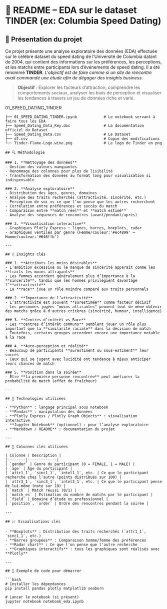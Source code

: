 # 🧾 README – EDA sur le dataset TINDER (ex: Columbia Speed Dating)

## 🧾 Présentation du projet
Ce projet présente une analyse exploratoire des données (EDA) effectuée sur le célèbre dataset du speed dating de l’Université de Columbia datant de 2004, 
qui contient des informations sur les préférences, les perceptions, et les matchs entre participants lors d’événements de speed dating.
Il a été renommé **TINDER**. _L'objectif est de faire comme si un site de rencontre avait commandé une étude afin de dégager des insights business._ 

> **Objectif** : Explorer les facteurs d’attraction, comprendre les comportements sociaux, analyser les biais de perception et visualiser les tendances à travers un jeu de données riche et varié.

01_SPEED_DATING_TINDER
```
├── 01_SPEED_DATING_TINDER.ipynb            # Le notebook servant à faire tous les EDA
├── Speed_Dating_Data_Key.doc               # La documentation officiel du Dataset
├── Speed_Dating_Data.csv                   # Le Dataset
├── df.csv                                  # Copie des modifications
└── Tinder-Flame-Logo.wine.png              # Le logo de Tinder en png

## 🔍 Méthodologie

### 1. **Nettoyage des données**
- Gestion des valeurs manquantes
- Renommage des colonnes pour plus de lisibilité
- Transformation des données au format long pour visualisation si indispensable

### 2. **Analyse exploratoire**
- Distribution des âges, genres, domaines
- Analyse des traits recherchés (attractivité, sincérité, etc.)
- Perception de soi vs ce que l’on pense que les autres recherchent
- Corrélation entre préférences et succès du match
- Comparaison entre **match réel** et **match estimé**
- Analyse des séquences de rencontres (avant/pendant/après)

### 3. **Visualisation interactive**
- Graphiques Plotly Express : lignes, barres, boxplots, radar
- Graphiques ventilés par genre (Femme/couleur:'#ec4899' – Homme/couleur:'#646ffb')

---

## 🧪 Insights clés

### 1. **Attributs les moins désirables**
- L’ambition excessive ou le manque de sincérité apparaît comme les **traits les moins attrayants**
- Les femmes accordent généralement plus d’importance à la **sincérité**, tandis que les hommes privilégient davantage l’**attractivité**
- La **race** joue un rôle moindre comparé aux traits personnels

### 2. **Importance de l’attractivité**
- L’attractivité est souvent **surestimée** comme facteur décisif
- Les personnes jugées "moins attirantes" peuvent tout de même obtenir des matchs grâce à d'autres critères (sincérité, humour, intelligence)

### 3. **Centres d’intérêt vs Race**
- Les **centres d’intérêt communs** semblent jouer un rôle plus important que la **similarité raciale** dans la décision de match
- Toutefois, certains groupes accordent encore une importance notable à la race

### 4. **Auto-perception et réalité**
- Beaucoup de participants **surestiment ou sous-estiment** leur succès
- Ceux qui se jugent avec lucidité ont tendance à mieux anticiper leurs chances de match

### 5. **Position dans la soirée**
- Être **la première personne rencontrée** peut améliorer la probabilité de match (effet de fraîcheur)

---

## 📌 Technologies utilisées

- **Python** : langage principal sous notebook
- **Pandas** : manipulation des données
- **Plotly Express / Plotly Graph Objects** : visualisation interactive
- **Jupyter Notebook** (optionnel) : pour l’analyse exploratoire
- **Markdown / README** : documentation du projet

---

## 📁 Colonnes clés utilisées

| Colonne | Description |
|--------|-------------|
| `gender` | Genre du participant (0 = FEMALE, 1 = MALE) |
| `age` | Âge du participant |
| `attr1_1`, `sinc1_1`, `intel1_1`, etc. | Ce que le participant recherche chez l’autre (points distribués sur 100) |
| `attr3_1`, `sinc3_1`, `intel3_1`, etc. | Ce que le participant pense de lui-même (note sur 10) |
| `match` | Match réussi (0/1) |
| `match_es` | Estimation du nombre de matchs par le participant |
| `field` | Domaine d’étude ou professionnel |
| `position`, `order` | Ordre des rencontres pendant la soirée |

---

## 📈 Visualisations clés

- **Boxplots** : Distribution des traits recherchés (`attr1_1`, `sinc1_1`, etc.)
- **Barres groupées** : Comparaison homme/femme des préférences
- **Radar chart** : Ce que l'on pense que l'autre recherche
- **Graphiques interactifs** : tous les graphiques sont réalisés avec **Plotly**

---

## 🧰 Exemple de code pour démarrer

```bash
# Installer les dépendances
pip install pandas plotly matplotlib seaborn

# Lancer le notebook (si présent)
jupyter notebook notebook_eda.ipynb
